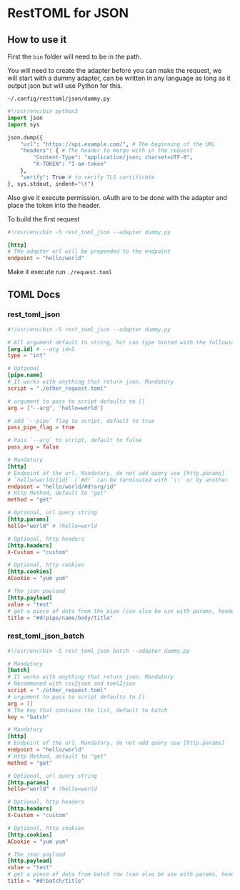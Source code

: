 # RestTOML for JSON

## How to use it

First the `bin` folder will need to be in the path.

You will need to create the adapter before you can make the request, we will start with a dummy adapter, can be written in any language as long as it output json but will use Python for this.

`~/.config/resttoml/json/dummy.py`

```python
#!/usr/env/bin python3
import json
import sys

json.dump({
    "url": "https://api.example.com/", # The beginning of the URL
    "headers": { # The header to merge with in the request
        "Content-Type": "application/json; charset=UTF-8",
        "X-TOKEN": "I-am-token"
    },
    "verify": True # to verify TLS certificate
}, sys.stdout, indent="\t")
```
Also give it execute permission. oAuth are to be done with the adapter and place the token into the header.

To build the first request
```toml
#!/usr/env/bin -S rest_toml_json --adapter dummy.py

[http]
# The adapter url will be prepended to the endpoint
endpoint = "hello/world"
```

Make it execute run `./request.toml`

## TOML Docs

### rest_toml_json

```toml
#!/usr/env/bin -S rest_toml_json --adapter dummy.py

# All argument default to string, but can type hinted with the following.
[arg.id] # --arg id=5
type = "int"

# Optional
[pipe.name]
# It works with anything that return json. Mandatory
script = "./other_request.toml"

# argument to pass to script defaults to []
arg = ["--arg", 'hello=world']

# add `--pipe` flag to script, default to true
pass_pipe_flag = true

# Pass `--arg` to script, default to false
pass_arg = false

# Mandatory
[http]
# Endpoint of the url. Mandatory, do not add query use [http.params]
# `hello/world/{id}` (`#d!` can be terminated with `\\` or by another `#d!`)
endpoint = "hello/world/#d!arg/id"
# Http Method, default to "get"
method = "get"

# Optional, url query string
[http.params]
hello="world" # ?hello=world

# Optional, http headers
[http.headers]
X-Custom = "custom"

# Optional, http cookies
[http.cookies]
ACookie = "yum yum"

# The json payload
[http.payload]
value = "test"
# get a piece of data from the pipe (can also be use with params, headers and cookies)
title = "#d!pipe/name/body/title"
```

### rest_toml_json_batch

```toml
#!/usr/env/bin -S rest_toml_json_batch --adapter dummy.py

# Mandatory
[batch]
# It works with anything that return json. Mandatory
# Recommened with csv2json and toml2json
script = "./other_request.toml"
# argument to pass to script defaults to []
arg = []
# The key that contains the list, default to batch
key = "batch"

# Mandatory
[http]
# Endpoint of the url. Mandatory, do not add query use [http.params]
endpoint = "hello/world"
# Http Method, default to "get"
method = "get"

# Optional, url query string
[http.params]
hello="world" # ?hello=world

# Optional, http headers
[http.headers]
X-Custom = "custom"

# Optional, http cookies
[http.cookies]
ACookie = "yum yum"

# The json payload
[http.payload]
value = "test"
# get a piece of data from batch row (can also be use with params, headers and cookies)
title = "#d!batch/title"
```